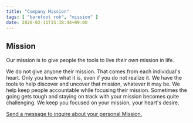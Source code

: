 ```yaml
---
title: "Company Mission"
tags: [ "barefoot rob", "mission" ]
date: 2020-02-11T15:38:44+09:00
---
```


## Mission

Our mission is to give people the tools to live *their own* mission in life.  

We do not give anyone their mission. That comes from each individual's heart.
Only you know what it is, even if you do not realize it.
We have the tools to help discover and uncover that mission, whatever it may be.
We help keep people accountable while focusing their mission.
Sometimes the going gets tough and staying on track with your mission becomes quite challenging.
We keep you focused on your mission, your heart's desire.

[Send a message to inquire about your personal Mission.](/contact)
